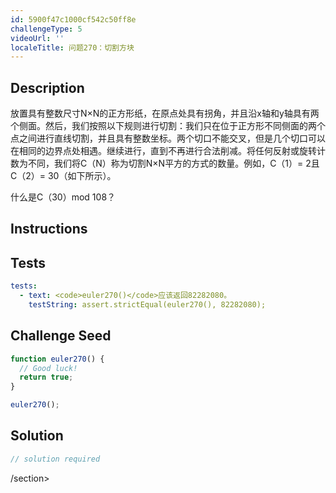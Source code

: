 ```yaml
---
id: 5900f47c1000cf542c50ff8e
challengeType: 5
videoUrl: ''
localeTitle: 问题270：切割方块
---
```


## Description
<section id="description">放置具有整数尺寸N×N的正方形纸，在原点处具有拐角，并且沿x轴和y轴具有两个侧面。然后，我们按照以下规则进行切割：我们只在位于正方形不同侧面的两个点之间进行直线切割，并且具有整数坐标。两个切口不能交叉，但是几个切口可以在相同的边界点处相遇。继续进行，直到不再进行合法削减。将任何反射或旋转计数为不同，我们将C（N）称为切割N×N平方的方式的数量。例如，C（1）= 2且C（2）= 30（如下所示）。 <p>什么是C（30）mod 108？ </p></section>

## Instructions
<section id="instructions">
</section>

## Tests
<section id='tests'>

```yml
tests:
  - text: <code>euler270()</code>应该返回82282080。
    testString: assert.strictEqual(euler270(), 82282080);

```

</section>

## Challenge Seed
<section id='challengeSeed'>

<div id='js-seed'>

```js
function euler270() {
  // Good luck!
  return true;
}

euler270();

```

</div>



</section>

## Solution
<section id='solution'>

```js
// solution required
```

/section>
